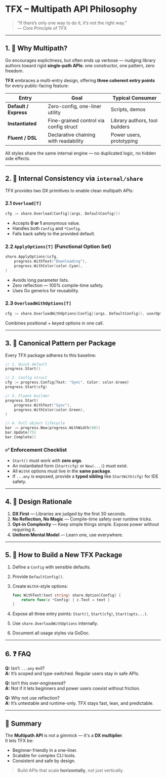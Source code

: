 # TFX – Multipath API Philosophy

> “If there’s only one way to do it, it’s not the right way.”  
> — Core Principle of TFX

---

## 1. 🤔 Why Multipath?

Go encourages explicitness, but often ends up verbose — nudging library authors toward rigid **single-path APIs**: one constructor, one pattern, zero freedom.

**TFX** embraces a multi-entry design, offering **three coherent entry points** for every public-facing feature:

| Entry                 | Goal                                   | Typical Consumer               |
| --------------------- | -------------------------------------- | ------------------------------ |
| **Default / Express** | Zero-config, one-liner utility         | Scripts, demos                 |
| **Instantiated**      | Fine-grained control via config struct | Library authors, tool builders |
| **Fluent / DSL**      | Declarative chaining with readability  | Power users, prototyping       |

All styles share the same internal engine — no duplicated logic, no hidden side effects.

---

## 2. 🧰 Internal Consistency via `internal/share`

TFX provides two DX primitives to enable clean multipath APIs:

### 2.1 `Overload[T]`

```go
cfg := share.Overload[Config](args, DefaultConfig())
```

- Accepts **0 or 1** anonymous value.
- Handles both `Config` and `*Config`.
- Falls back safely to the provided default.

### 2.2 `ApplyOptions[T]` (Functional Option Set)

```go
share.ApplyOptions(&cfg,
    progress.WithText("Downloading"),
    progress.WithColor(color.Cyan),
)
```

- Avoids long parameter lists.
- Zero reflection — 100% compile-time safety.
- Uses Go generics for reusability.

### 2.3 `OverloadWithOptions[T]`

```go
cfg := share.OverloadWithOptions[Config](args, DefaultConfig(), userOpts...)
```

Combines positional + keyed options in one call.

---

## 3. 📐 Canonical Pattern per Package

Every TFX package adheres to this baseline:

```go
// 1. Quick default
progress.Start()

// 2. Config struct
cfg := progress.Config{Text: "Sync", Color: color.Green}
progress.Start(cfg)

// 3. Fluent builder
progress.Start(
    progress.WithText("Sync"),
    progress.WithColor(color.Green),
)

// 4. Full object lifecycle
bar := progress.New(progress.WithWidth(40))
bar.Update(75)
bar.Complete()
```

### ✅ Enforcement Checklist

- `Start()` must work with **zero args**.
- An instantiated form (`Start(cfg)` or `New(...)`) must exist.
- All `WithX` options must live in the **same package**.
- If `...any` is exposed, provide a **typed sibling** like `StartWith(cfg)` for IDE safety.

---

## 4. 🎯 Design Rationale

1. **DX First** — Libraries are judged by the first 30 seconds.
2. **No Reflection, No Magic** — Compile-time safety over runtime tricks.
3. **Opt-in Complexity** — Keep simple things simple. Expose power without requiring it.
4. **Uniform Mental Model** — Learn one, use everywhere.

---

## 5. 🧪 How to Build a New TFX Package

1. Define a `Config` with sensible defaults.
2. Provide `DefaultConfig()`.
3. Create `WithX`-style options:

   ```go
   func WithText(text string) share.Option[Config] {
       return func(c *Config) { c.Text = text }
   }
   ```

4. Expose all three entry points: `Start()`, `Start(cfg)`, `Start(opts...)`.
5. Use `share.OverloadWithOptions` internally.
6. Document all usage styles via GoDoc.

---

## 6. ❓ FAQ

**Q:** Isn’t `...any` evil?  
**A:** It’s scoped and type-switched. Regular users stay in safe APIs.

**Q:** Isn’t this over-engineered?  
**A:** Not if it lets beginners and power users coexist without friction.

**Q:** Why not use reflection?  
**A:** It’s untestable and runtime-only. TFX stays fast, lean, and predictable.

---

## 🧠 Summary

The **Multipath API** is not a gimmick — it's a **DX multiplier**.  
It lets TFX be:

- Beginner-friendly in a one-liner.
- Scalable for complex CLI tools.
- Consistent and safe by design.

> Build APIs that scale **horizontally**, not just vertically.
